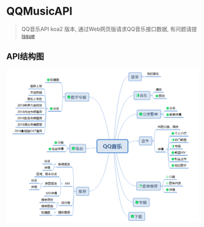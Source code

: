 # QQMusicAPI

> QQ音乐API koa2 版本, 通过Web网页版请求QQ音乐接口数据, 有问题请提 [issue](https://github.com/Rain120/q-music/issues)

## API结构图

![qq-music](./screenshot/qq-music.png)
